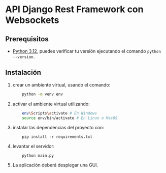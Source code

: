 # API Django Rest Framework con Websockets

## Prerequisitos

- [Python 3.12](https://www.python.org/downloads/release/python-3123/), puedes verificar tu versión ejecutando el
  comando `python --version`.

## Instalación

1. crear un ambiente virtual, usando el comando:
    ```bash
        python -m venv env
    ```

2. activar el ambiente virtual utilizando:
    ```bash
        env\Scripts\activate # En Windows
        source env/bin/activate # En Linux o MacOS
    ```

3. instalar las dependencias del proyecto con:
    ```
        pip install -r requirements.txt
    ```

4. levantar el servidor:
    ```
        python main.py
    ```

5. La aplicación deberá desplegar una GUI.